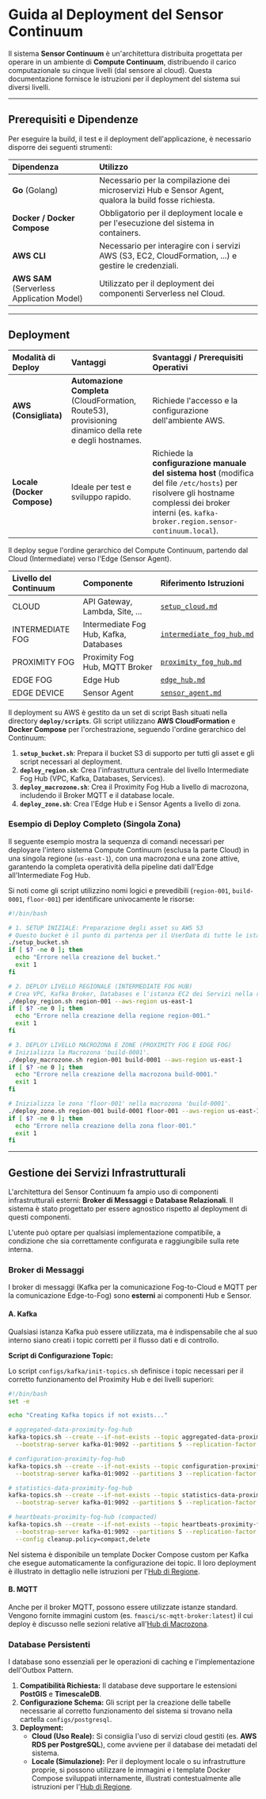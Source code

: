 # Guida al Deployment del Sensor Continuum

Il sistema **Sensor Continuum** è un'architettura distribuita progettata per operare in un ambiente di **Compute Continuum**, distribuendo il carico computazionale su cinque livelli (dal sensore al cloud). Questa documentazione fornisce le istruzioni per il deployment del sistema sui diversi livelli.

-----

## Prerequisiti e Dipendenze

Per eseguire la build, il test e il deployment dell'applicazione, è necessario disporre dei seguenti strumenti:

| Dipendenza                                 | Utilizzo                                                                                              |
|:-------------------------------------------|:------------------------------------------------------------------------------------------------------|
| **Go** (Golang)                            | Necessario per la compilazione dei microservizi Hub e Sensor Agent, qualora la build fosse richiesta. |
| **Docker / Docker Compose**                | Obbligatorio per il deployment locale e per l'esecuzione del sistema in containers.                   |
| **AWS CLI**                                | Necessario per interagire con i servizi AWS (S3, EC2, CloudFormation, ...) e gestire le credenziali.  |
| **AWS SAM** (Serverless Application Model) | Utilizzato per il deployment dei componenti Serverless nel Cloud.                                     |

---

## Deployment

| Modalità di Deploy          | Vantaggi                                                                                                | Svantaggi / Prerequisiti Operativi                                                                                                                                                                   |
|:----------------------------|:--------------------------------------------------------------------------------------------------------|:-----------------------------------------------------------------------------------------------------------------------------------------------------------------------------------------------------|
| **AWS (Consigliata)**       | **Automazione Completa** (CloudFormation, Route53), provisioning dinamico della rete e degli hostnames. | Richiede l'accesso e la configurazione dell'ambiente AWS.                                                                                                                                            |
| **Locale (Docker Compose)** | Ideale per test e sviluppo rapido.                                                                      | Richiede la **configurazione manuale del sistema host** (modifica del file `/etc/hosts`) per risolvere gli hostname complessi dei broker interni (es. `kafka-broker.region.sensor-continuum.local`). |

Il deploy segue l'ordine gerarchico del Compute Continuum, partendo dal Cloud (Intermediate) verso l'Edge (Sensor Agent).

| Livello del Continuum | Componente                             | Riferimento Istruzioni                                 | 
|:----------------------|:---------------------------------------|:-------------------------------------------------------|
| CLOUD                 | API Gateway, Lambda, Site, ...         | [`setup_cloud.md`](./setup_cloud.md)                   |
| INTERMEDIATE FOG      | Intermediate Fog Hub, Kafka, Databases | [`intermediate_fog_hub.md`](./intermediate_fog_hub.md) |
| PROXIMITY FOG         | Proximity Fog Hub, MQTT Broker         | [`proximity_fog_hub.md`](./proximity_fog_hub.md)       |
| EDGE FOG              | Edge Hub                               | [`edge_hub.md`](./edge_hub.md)                         |
| EDGE DEVICE           | Sensor Agent                           | [`sensor_agent.md`](./sensor_agent.md)                 |

Il deployment su AWS è gestito da un set di script Bash situati nella directory **`deploy/scripts`**.
Gli script utilizzano **AWS CloudFormation** e **Docker Compose** per l'orchestrazione, seguendo l'ordine gerarchico del Continuum:

1.  **`setup_bucket.sh`**: Prepara il bucket S3 di supporto per tutti gli asset e gli script necessari al deployment.
2.  **`deploy_region.sh`**: Crea l'infrastruttura centrale del livello Intermediate Fog Hub (VPC, Kafka, Databases, Services).
3.  **`deploy_macrozone.sh`**: Crea il Proximity Fog Hub a livello di macrozona, includendo il Broker MQTT e il database locale.
4.  **`deploy_zone.sh`**: Crea l'Edge Hub e i Sensor Agents a livello di zona.

### Esempio di Deploy Completo (Singola Zona)

Il seguente esempio mostra la sequenza di comandi necessari per deployare l'intero sistema Compute Continuum (esclusa la parte Cloud) in una singola regione (`us-east-1`), con una macrozona e una zone attive, garantendo la completa operatività della pipeline dati dall'Edge all'Intermediate Fog Hub.

Si noti come gli script utilizzino nomi logici e prevedibili (`region-001`, `build-0001`, `floor-001`) per identificare univocamente le risorse:

```bash
#!/bin/bash

# 1. SETUP INIZIALE: Preparazione degli asset su AWS S3
# Questo bucket è il punto di partenza per il UserData di tutte le istanze EC2.
./setup_bucket.sh
if [ $? -ne 0 ]; then
  echo "Errore nella creazione del bucket."
  exit 1
fi

# 2. DEPLOY LIVELLO REGIONALE (INTERMEDIATE FOG HUB)
# Crea VPC, Kafka Broker, Databases e l'istanza EC2 dei Servizi nella regione US-EAST-1.
./deploy_region.sh region-001 --aws-region us-east-1
if [ $? -ne 0 ]; then
  echo "Errore nella creazione della regione region-001."
  exit 1
fi

# 3. DEPLOY LIVELLO MACROZONA E ZONE (PROXIMITY FOG E EDGE FOG)
# Inizializza la Macrozona 'build-0001'.
./deploy_macrozone.sh region-001 build-0001 --aws-region us-east-1
if [ $? -ne 0 ]; then
  echo "Errore nella creazione della macrozona build-0001."
  exit 1
fi

# Inizializza le zona 'floor-001' nella macrozona 'build-0001'.
./deploy_zone.sh region-001 build-0001 floor-001 --aws-region us-east-1
if [ $? -ne 0 ]; then
  echo "Errore nella creazione della zona floor-001."
  exit 1
fi
```

-----

## Gestione dei Servizi Infrastrutturali

L'architettura del Sensor Continuum fa ampio uso di componenti infrastrutturali esterni: **Broker di Messaggi** e **Database Relazionali**. Il sistema è stato progettato per essere agnostico rispetto al deployment di questi componenti.

L'utente può optare per qualsiasi implementazione compatibile, a condizione che sia correttamente configurata e raggiungibile sulla rete interna.

### Broker di Messaggi

I broker di messaggi (Kafka per la comunicazione Fog-to-Cloud e MQTT per la comunicazione Edge-to-Fog) sono **esterni** ai componenti Hub e Sensor.

#### A. Kafka

Qualsiasi istanza Kafka può essere utilizzata, ma è indispensabile che al suo interno siano creati i topic corretti per il flusso dati e di controllo.

**Script di Configurazione Topic:**

Lo script `configs/kafka/init-topics.sh` definisce i topic necessari per il corretto funzionamento del Proximity Hub e dei livelli superiori:

```bash
#!/bin/bash
set -e

echo "Creating Kafka topics if not exists..."

# aggregated-data-proximity-fog-hub
kafka-topics.sh --create --if-not-exists --topic aggregated-data-proximity-fog-hub \
  --bootstrap-server kafka-01:9092 --partitions 5 --replication-factor 1

# configuration-proximity-fog-hub
kafka-topics.sh --create --if-not-exists --topic configuration-proximity-fog-hub \
  --bootstrap-server kafka-01:9092 --partitions 3 --replication-factor 1

# statistics-data-proximity-fog-hub
kafka-topics.sh --create --if-not-exists --topic statistics-data-proximity-fog-hub \
  --bootstrap-server kafka-01:9092 --partitions 5 --replication-factor 1

# heartbeats-proximity-fog-hub (compacted)
kafka-topics.sh --create --if-not-exists --topic heartbeats-proximity-fog-hub \
  --bootstrap-server kafka-01:9092 --partitions 5 --replication-factor 1 \
  --config cleanup.policy=compact,delete
```

Nel sistema è disponibile un template Docker Compose custom per Kafka che esegue automaticamente la configurazione dei topic. Il loro deployment è illustrato in dettaglio nelle istruzioni per l'[Hub di Regione](./intermediate_fog_hub.md).

#### B. MQTT

Anche per il broker MQTT, possono essere utilizzate istanze standard. Vengono fornite immagini custom (es. `fmasci/sc-mqtt-broker:latest`) il cui deploy è discusso nelle sezioni relative all'[Hub di Macrozona](./proximity_fog_hub.md).

### Database Persistenti

I database sono essenziali per le operazioni di caching e l'implementazione dell'Outbox Pattern.

1.  **Compatibilità Richiesta:** Il database deve supportare le estensioni **PostGIS** e **TimescaleDB**.
2.  **Configurazione Schema:** Gli script per la creazione delle tabelle necessarie al corretto funzionamento del sistema si trovano nella cartella `configs/postgresql`.
3.  **Deployment:**
    * **Cloud (Uso Reale):** Si consiglia l'uso di servizi cloud gestiti (es. **AWS RDS per PostgreSQL**), come avviene per il database dei metadati del sistema.
    * **Locale (Simulazione):** Per il deployment locale o su infrastrutture proprie, si possono utilizzare le immagini e i template Docker Compose sviluppati internamente, illustrati contestualmente alle istruzioni per l'[Hub di Regione](./intermediate_fog_hub.md).